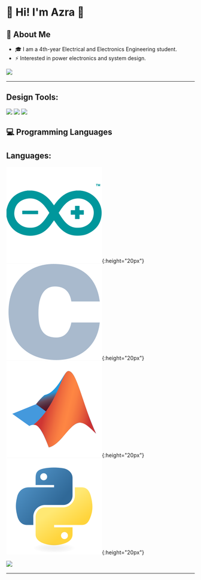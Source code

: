 # 👋 Hi! I'm Azra 🚀

## 🌟 About Me
- 🎓 I am a 4th-year Electrical and Electronics Engineering student.
- ⚡ Interested in power electronics and system design.

<img src="https://media0.giphy.com/media/v1.Y2lkPTc5MGI3NjExanFtOXBpejFpdjA1dGJubmU4ZmY2NG03dmYweTgxdnNkb2FpbGZrMyZlcD12MV9pbnRlcm5hbF9naWZfYnlfaWQmY3Q9Zw/GkdnvLZIrKVxtSDG22/giphy.gif" width="200"/>

---
## Design Tools:

<img src="https://cdn.jsdelivr.net/gh/devicons/devicon/icons/altium/altium-original.svg" width="40"/> <img src="https://cdn.jsdelivr.net/gh/devicons/devicon/icons/ansys/ansys-original.svg" width="40"/> <img src="https://cdn.jsdelivr.net/gh/devicons/devicon/icons/ltspice/ltspice-original.svg" width="40"/>

## 💻 Programming Languages
## Languages:

![Arduino](https://raw.githubusercontent.com/devicons/devicon/master/icons/arduino/arduino-original.svg){:height="20px"}
![C](https://raw.githubusercontent.com/devicons/devicon/master/icons/c/c-original.svg){:height="20px"}
![MATLAB](https://raw.githubusercontent.com/devicons/devicon/master/icons/matlab/matlab-original.svg){:height="20px"}
![Python](https://raw.githubusercontent.com/devicons/devicon/master/icons/python/python-original.svg){:height="20px"}


<img src="https://raw.githubusercontent.com/azratteker/azratteker/main/images/pcb.png" width="300"/>

---
